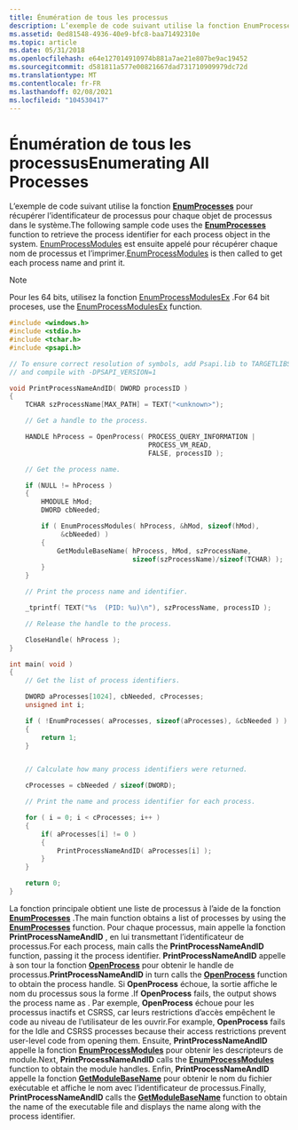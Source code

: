 ```yaml
---
title: Énumération de tous les processus
description: L’exemple de code suivant utilise la fonction EnumProcesses pour énumérer les processus actuels dans le système.
ms.assetid: 0ed81548-4936-40e9-bfc8-baa71492310e
ms.topic: article
ms.date: 05/31/2018
ms.openlocfilehash: e64e127014910974b881a7ae21e807be9ac19452
ms.sourcegitcommit: d581811a577e00821667dad731710909979dc72d
ms.translationtype: MT
ms.contentlocale: fr-FR
ms.lasthandoff: 02/08/2021
ms.locfileid: "104530417"
---
```

# <a name="enumerating-all-processes"></a><span data-ttu-id="9f7b4-103">Énumération de tous les processus</span><span class="sxs-lookup"><span data-stu-id="9f7b4-103">Enumerating All Processes</span></span>

<span data-ttu-id="9f7b4-104">L’exemple de code suivant utilise la fonction [**EnumProcesses**](/windows/win32/api/Psapi/nf-psapi-enumprocesses) pour récupérer l’identificateur de processus pour chaque objet de processus dans le système.</span><span class="sxs-lookup"><span data-stu-id="9f7b4-104">The following sample code uses the [**EnumProcesses**](/windows/win32/api/Psapi/nf-psapi-enumprocesses) function to retrieve the process identifier for each process object in the system.</span></span> <span data-ttu-id="9f7b4-105">[EnumProcessModules](/windows/win32/api/psapi/nf-psapi-enumprocessmodules) est ensuite appelé pour récupérer chaque nom de processus et l’imprimer.</span><span class="sxs-lookup"><span data-stu-id="9f7b4-105">[EnumProcessModules](/windows/win32/api/psapi/nf-psapi-enumprocessmodules) is then called to get each process name and print it.</span></span>

>[!NOTE]
> <span data-ttu-id="9f7b4-106">Pour les 64 bits, utilisez la fonction [EnumProcessModulesEx](/windows/win32/api/psapi/nf-psapi-enumprocessmodulesex) .</span><span class="sxs-lookup"><span data-stu-id="9f7b4-106">For 64 bit proceses, use the [EnumProcessModulesEx](/windows/win32/api/psapi/nf-psapi-enumprocessmodulesex) function.</span></span>

```C++
#include <windows.h>
#include <stdio.h>
#include <tchar.h>
#include <psapi.h>

// To ensure correct resolution of symbols, add Psapi.lib to TARGETLIBS
// and compile with -DPSAPI_VERSION=1

void PrintProcessNameAndID( DWORD processID )
{
    TCHAR szProcessName[MAX_PATH] = TEXT("<unknown>");

    // Get a handle to the process.

    HANDLE hProcess = OpenProcess( PROCESS_QUERY_INFORMATION |
                                   PROCESS_VM_READ,
                                   FALSE, processID );

    // Get the process name.

    if (NULL != hProcess )
    {
        HMODULE hMod;
        DWORD cbNeeded;

        if ( EnumProcessModules( hProcess, &hMod, sizeof(hMod), 
             &cbNeeded) )
        {
            GetModuleBaseName( hProcess, hMod, szProcessName, 
                               sizeof(szProcessName)/sizeof(TCHAR) );
        }
    }

    // Print the process name and identifier.

    _tprintf( TEXT("%s  (PID: %u)\n"), szProcessName, processID );

    // Release the handle to the process.

    CloseHandle( hProcess );
}

int main( void )
{
    // Get the list of process identifiers.

    DWORD aProcesses[1024], cbNeeded, cProcesses;
    unsigned int i;

    if ( !EnumProcesses( aProcesses, sizeof(aProcesses), &cbNeeded ) )
    {
        return 1;
    }


    // Calculate how many process identifiers were returned.

    cProcesses = cbNeeded / sizeof(DWORD);

    // Print the name and process identifier for each process.

    for ( i = 0; i < cProcesses; i++ )
    {
        if( aProcesses[i] != 0 )
        {
            PrintProcessNameAndID( aProcesses[i] );
        }
    }

    return 0;
}
```



<span data-ttu-id="9f7b4-107">La fonction principale obtient une liste de processus à l’aide de la fonction [**EnumProcesses**](/windows/desktop/api/Psapi/nf-psapi-enumprocesses) .</span><span class="sxs-lookup"><span data-stu-id="9f7b4-107">The main function obtains a list of processes by using the [**EnumProcesses**](/windows/desktop/api/Psapi/nf-psapi-enumprocesses) function.</span></span> <span data-ttu-id="9f7b4-108">Pour chaque processus, main appelle la fonction **PrintProcessNameAndID** , en lui transmettant l’identificateur de processus.</span><span class="sxs-lookup"><span data-stu-id="9f7b4-108">For each process, main calls the **PrintProcessNameAndID** function, passing it the process identifier.</span></span> <span data-ttu-id="9f7b4-109">**PrintProcessNameAndID** appelle à son tour la fonction [**OpenProcess**](/windows/desktop/api/processthreadsapi/nf-processthreadsapi-openprocess) pour obtenir le handle de processus.</span><span class="sxs-lookup"><span data-stu-id="9f7b4-109">**PrintProcessNameAndID** in turn calls the [**OpenProcess**](/windows/desktop/api/processthreadsapi/nf-processthreadsapi-openprocess) function to obtain the process handle.</span></span> <span data-ttu-id="9f7b4-110">Si **OpenProcess** échoue, la sortie affiche le nom du processus sous la forme <unknown> .</span><span class="sxs-lookup"><span data-stu-id="9f7b4-110">If **OpenProcess** fails, the output shows the process name as <unknown>.</span></span> <span data-ttu-id="9f7b4-111">Par exemple, **OpenProcess** échoue pour les processus inactifs et CSRSS, car leurs restrictions d’accès empêchent le code au niveau de l’utilisateur de les ouvrir.</span><span class="sxs-lookup"><span data-stu-id="9f7b4-111">For example, **OpenProcess** fails for the Idle and CSRSS processes because their access restrictions prevent user-level code from opening them.</span></span> <span data-ttu-id="9f7b4-112">Ensuite, **PrintProcessNameAndID** appelle la fonction [**EnumProcessModules**](/windows/desktop/api/Psapi/nf-psapi-enumprocessmodules) pour obtenir les descripteurs de module.</span><span class="sxs-lookup"><span data-stu-id="9f7b4-112">Next, **PrintProcessNameAndID** calls the [**EnumProcessModules**](/windows/desktop/api/Psapi/nf-psapi-enumprocessmodules) function to obtain the module handles.</span></span> <span data-ttu-id="9f7b4-113">Enfin, **PrintProcessNameAndID** appelle la fonction [**GetModuleBaseName**](/windows/desktop/api/Psapi/nf-psapi-getmodulebasenamea) pour obtenir le nom du fichier exécutable et affiche le nom avec l’identificateur de processus.</span><span class="sxs-lookup"><span data-stu-id="9f7b4-113">Finally, **PrintProcessNameAndID** calls the [**GetModuleBaseName**](/windows/desktop/api/Psapi/nf-psapi-getmodulebasenamea) function to obtain the name of the executable file and displays the name along with the process identifier.</span></span>

 

 
